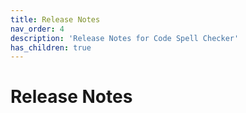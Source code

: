 ```yaml
---
title: Release Notes
nav_order: 4
description: 'Release Notes for Code Spell Checker'
has_children: true
---
```


# Release Notes
